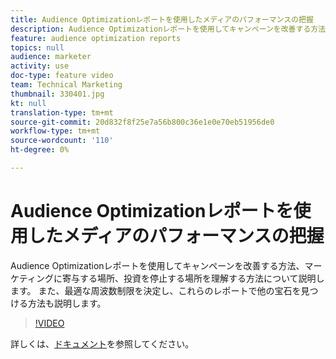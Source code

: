 ```yaml
---
title: Audience Optimizationレポートを使用したメディアのパフォーマンスの把握
description: Audience Optimizationレポートを使用してキャンペーンを改善する方法、マーケティングに寄与する場所、投資を停止する場所を理解する方法について説明します。 また、最適な周波数制限を決定し、これらのレポートで他の宝石を見つける方法も説明します。
feature: audience optimization reports
topics: null
audience: marketer
activity: use
doc-type: feature video
team: Technical Marketing
thumbnail: 330401.jpg
kt: null
translation-type: tm+mt
source-git-commit: 20d832f8f25e7a56b800c36e1e0e70eb51956de0
workflow-type: tm+mt
source-wordcount: '110'
ht-degree: 0%

---
```



# Audience Optimizationレポートを使用したメディアのパフォーマンスの把握

Audience Optimizationレポートを使用してキャンペーンを改善する方法、マーケティングに寄与する場所、投資を停止する場所を理解する方法について説明します。 また、最適な周波数制限を決定し、これらのレポートで他の宝石を見つける方法も説明します。

>[!VIDEO](https://video.tv.adobe.com/v/330401/?quality=12&learn=on)

詳しくは、[ドキュメント](https://experienceleague.adobe.com/docs/audience-manager/user-guide/reporting/audience-optimization-reports/audience-optimization-reports.html#reporting)を参照してください。